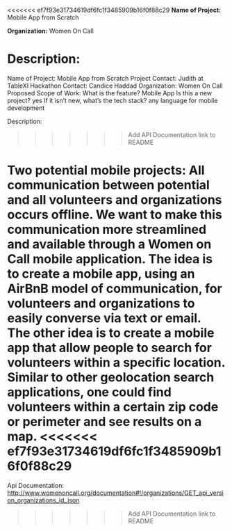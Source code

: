 <<<<<<< ef7f93e31734619df6fc1f3485909b16f0f88c29
**Name of Project:**  Mobile App from Scratch 

**Organization:** Women On Call

**Description:** 
=======

Name of Project:  Mobile App from Scratch 
Project Contact: Judith at TableXI
Hackathon Contact: Candice Haddad
Organization: Women On Call
Proposed Scope of Work: 
What is the feature?				Mobile App
Is this a new project? 				yes
If it isn’t new, what’s the tech stack?		any language for mobile development

Description: 
>>>>>>> Add API Documentation link to README

Two potential mobile projects:
All communication between potential and all volunteers and organizations occurs offline. We want to make this communication more streamlined and available through a Women on Call mobile application. The idea is to create a mobile app, using an AirBnB model of communication, for volunteers and organizations to easily converse via text or email. 
The other idea is to create a mobile app that allow people to search for volunteers within a specific location. Similar to other geolocation search applications, one could find volunteers within a certain zip code or perimeter and see results on a map. 
<<<<<<< ef7f93e31734619df6fc1f3485909b16f0f88c29
=======

Api Documentation:
http://www.womenoncall.org/documentation#!/organizations/GET_api_version_organizations_id_json
>>>>>>> Add API Documentation link to README
